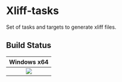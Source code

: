 # Xliff-tasks
Set of tasks and targets to generate xliff files.

Build Status
------------
|Windows x64 |
|:------:|
|[![][win-x64-build-badge]][win-x64-build]|

[win-x64-build-badge]: https://devdiv.visualstudio.com/_apis/public/build/definitions/0bdbc590-a062-4c3f-b0f6-9383f67865ee/5803/badge
[win-x64-build]: https://devdiv.visualstudio.com/DevDiv/_build/index?definitionId=5803&_a=completed
